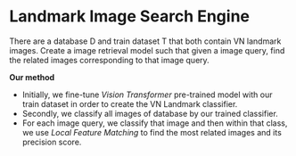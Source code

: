 # Landmark Image Search Engine

There are a database D and train dataset T that both contain VN landmark images. Create a image retrieval model such that given a image query, find the related images corresponding to that image query.

**Our method**
* Initially, we fine-tune *Vision Transformer* pre-trained model with our train dataset in order to create the VN Landmark classifier.
* Secondly, we classify all images of database by our trained classifier.
* For each image query, we classify that image and then within that class, we use *Local Feature Matching* to find the most related images and its precision score.



